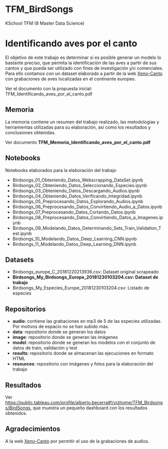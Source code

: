 # TFM_BirdSongs
KSchool TFM (8 Master Data Science)

Identificando aves por el canto
=======

El objetivo de este trabajo es determinar si es posible generar un modelo lo bastante preciso, que permita la identificación de las aves a partir de sus cantos y que pueda ser utilizado con fines de investigación y/o comerciales. Para ello contamos con un dataset elaborado a partir de la web [Xeno-Canto](https://www.xeno-canto.org) con grabaciones de aves localizadas en el continente europeo.

Ver el documento con la propuesta inicial: TFM_Identificando_aves_por_el_canto.pdf

Memoria
-------------

La memoria contiene un resumen del trabajo realizado, las metodologías y herramientas utilizadas para su elaboración, así como los resultados y conclusiones obtenidas.

Ver documento **TFM_Memoria_Identificando_aves_por_el_canto.pdf**


Notebooks
-----------------------
Notebooks elaborados para la elaboración del trabajo

* Birdsongs_01_Obteniendo_Datos_Webscrapping_DataSet.ipynb
* Birdsongs_02_Obteniendo_Datos_Seleccionando_Especies.ipynb
* Birdsongs_03_Obteniendo_Datos_Descargando_Audios.ipynb
* Birdsongs_04_Obteniendo_Datos_Verificando_Integridad.ipynb
* Birdsongs_05_Preprocesando_Datos_Explorando_Audios.ipynb
* Birdsongs_06_Preprocesando_Datos_Convirtiendo_Audio_a_Datos.ipynb
* Birdsongs_07_Preprocesando_Datos_Cortando_Datos.ipynb
* Birdsongs_08_Preprocesando_Datos_Convirtiendo_Datos_a_Imagenes.ipynb
* Birdsongs_09_Modelando_Datos_Determinando_Sets_Train_Validation_Test.ipynb
* Birdsongs_10_Modelando_Datos_Deep_Learning_CNN.ipynb
* Birdsongs_11_Modelando_Datos_Deep_Learning_DNN.ipynb

Datasets
-----------------------
* Birdsongs_europe_C_20181220213936.csv: Dataset original scrapeado 
* **Birdsongs_My_Birdsongs_Europe_20181230103204.csv: Dataset de trabajo**
* Birdsongs_My_Especies_Europe_20181230103204.csv: Listado de especies


Repositorios
-----------------------

* **audio**: contiene las grabaciones en mp3 de 5 de las especies utilizadas. Por motivos de espacio no se han subido más.
* **data**: repositorio donde se generan los datos
* **image**: repositorio donde se generan las imágenes
* **model**: repositorio donde se generan los modelos con el conjunto de datos de train, validación y test
* **results**: repositorio donde se almacenan las ejecuciones en formato HTML
* **resources**: repositorio con imágenes y fotos para la elaboración del trabajo

Resultados
-----------------------

Ver https://public.tableau.com/profile/alberto.becerra#!/vizhome/TFM_Birdsongs/BirdSongs, que muestra un pequeño dashboard con los resultados obtenidos.

Agradecimientos
-----------------------

A la web [Xeno-Canto](https://www.xeno-canto.org) por permitir el uso de la grabaciones de audios.



